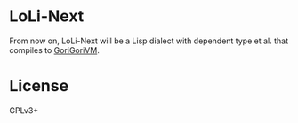# LoLi-Next
From now on, LoLi-Next will be a Lisp dialect with dependent type et al. that compiles to [GoriGoriVM](https://github.com/Z-Shang/GoriGoriVM).

# License
GPLv3+
